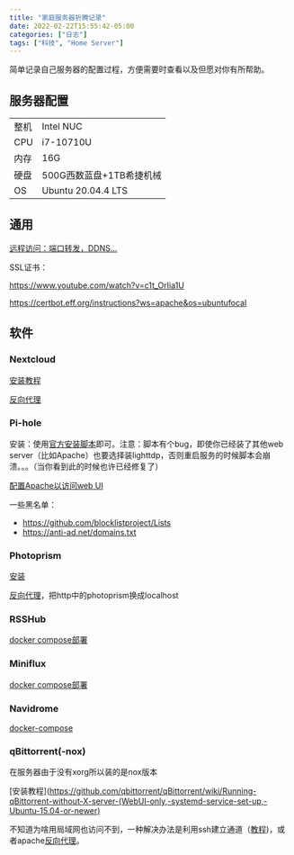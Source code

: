 ```yaml
---
title: "家庭服务器折腾记录"
date: 2022-02-22T15:55:42-05:00
categories: ["日志"]
tags: ["科技", "Home Server"]
---
```

简单记录自己服务器的配置过程，方便需要时查看以及但愿对你有所帮助。
<!--more-->

## 服务器配置

|||
|---|---|
|整机|Intel NUC|
|CPU|i7-10710U|
|内存|16G|
|硬盘|500G西数蓝盘+1TB希捷机械|
|OS| Ubuntu 20.04.4 LTS|

## 通用

[远程访问：端口转发，DDNS...](https://www.youtube.com/watch?v=wCJjiHp0d0w)

SSL证书：

https://www.youtube.com/watch?v=c1t_OrIia1U

https://certbot.eff.org/instructions?ws=apache&os=ubuntufocal

## 软件

### Nextcloud

[安装教程](https://www.youtube.com/watch?v=ZM1fL6ze4X8)

[反向代理](https://docs.nextcloud.com/server/latest/admin_manual/configuration_server/reverse_proxy_configuration.html)

### Pi-hole

安装：使用[官方安装脚本](https://github.com/pi-hole/pi-hole#one-step-automated-install)即可。注意：脚本有个bug，即使你已经装了其他web server（比如Apache）也要选择装lighttdp，否则重启服务的时候脚本会崩溃。。。（当你看到此的时候也许已经修复了）

[配置Apache以访问web UI](https://gist.github.com/GAS85/62b8e4851923e5ecec29cbc9b374ab18)

一些黑名单：
- https://github.com/blocklistproject/Lists
- https://anti-ad.net/domains.txt

### Photoprism

[安装](https://docs.photoprism.app/getting-started/docker-compose/)

[反向代理](https://docs.photoprism.app/getting-started/proxies/apache-2/)，把http中的photoprism换成localhost

### RSSHub

[docker compose部署](https://docs.rsshub.app/en/install/#docker-compose-deployment)

### Miniflux

[docker compose部署](https://miniflux.app/docs/installation.html#docker)

### Navidrome

[docker-compose](https://www.navidrome.org/docs/installation/docker/)

### qBittorrent(-nox)

在服务器由于没有xorg所以装的是nox版本

[安装教程](https://github.com/qbittorrent/qBittorrent/wiki/Running-qBittorrent-without-X-server-(WebUI-only,-systemd-service-set-up,-Ubuntu-15.04-or-newer)

不知道为啥用局域网也访问不到，一种解决办法是利用ssh建立通道（[教程](https://rawsec.ml/en/archlinux-install-qbittorrent-nox-setup-webui/))，或者apache[反向代理](https://qbforums.shiki.hu/viewtopic.php?t=90)。

